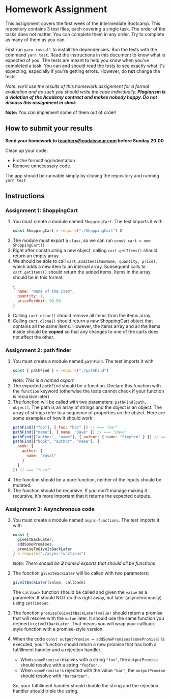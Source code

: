 # Homework Assignment

This assignment covers the first week of the Intermediate Bootcamp. This repository contains 3 test files, each covering a single task. The order of the tasks does not matter. You can complete them in any order. Try to complete as many of them as you can.

First run `yarn install` to install the dependencies.
Run the tests with the command `yarn test`. Read the instructions in this document to know what is expected of you. The tests are meant to help you know when you've completed a task. You can and should read the tests to see exactly what it's expecting, especially if you're getting errors. However, do **not** change the tests.

_Note: we'll use the results of this homework assignment for a formal evaluation and as such you should write the code individually. **Plagiarism is a violation of the Academy contract and makes nobody happy. Do not discuss this assignment in slack**_

**Note:** You _can_ implement some of them out of order!

## How to submit your results

**Send your homework to teachers@codaisseur.com before Sunday 20:00**

Clean up your code:

- Fix the formatting/indentation
- Remove unnecessary code.

The app should be runnable simply by cloning the repository and running `yarn test`

## Instructions

### Assignment 1: ShoppingCart

1.  You must create a module named `ShoppingCart`. The test imports it with
    ```js
    const ShoppingCart = require("./ShoppingCart") X
    ```
1.  The module must export a `class`, so we can run `const cart = new ShoppingCart()`
1.  Right after constructing a new object, calling `cart.getItems()` should return an empty array.
1.  We should be able to call `cart.addItem(itemName, quantity, price)`, which adds a new item to an internal array. Subsequent calls to `cart.getItems()` should return the added items. Items in the array should be in this format:
    ```js
    {
      name: "Name of the item",
      quantity: 1,
      pricePerUnit: 99.99
    }
    ```
1.  Calling `cart.clear()` should remove all items from the items array.
1.  Calling `cart.clone()` should return a _new_ ShoppingCart object that contains all the same items. However, the items array and all the items inside should be **copied** so that any changes to one of the carts does not affect the other.

### Assignment 2: path finder

1.  You must create a module named `pathFind`. The test imports it with
    ```js
    const { pathFind } = require("./pathFind")
    ```
    _Note: This is a named export_
1.  The exported `pathFind` should be a function. Declare this function with the `function` keyword (otherwise the tests cannot check if your function is recursive later)
1.  The function will be called with two parameters: `pathFind(path, object)`. The path is an array of strings and the object is an object. The array of strings refer to a sequence of properties on the object. Here are some examples of how it should work:
    ```js
    pathFind(["foo"], { foo: "bar" }) // === "bar"
    pathFind(["name"], { name: "Dave" }) // === "Dave"
    pathFind(["author", "name"], { author: { name: "Stephen" } }) // === "Stephen"
    pathFind(["book", "author", "name"], {
      book: {
        author: {
          name: "Yuval"
        }
      }
    }) // === "Yuval"
    ```
1.  The function should be a pure function, neither of the inputs should be mutated.
1.  The function should be recursive. If you don't manage making it recursive, it's more important that it returns the expected outputs.

### Assignment 3: Asynchronous code

1. You must create a module named `async-functions`. The test imports it with
    ```js
    const {
      giveItBackLater,
      addSomePromises,
      promiseToGiveItBackLater
    } = require("./async-functions")
    ```
    _Note: There should be **3** named exports that should all be functions_
1. The function `giveItBackLater` will be called with two parameters:
   ```js
   giveItBackLater(value, callback)
   ```
   The `callback` function should be called and given the `value` as a parameter. It should NOT do this right away, but later (asynchronously) using `setTimeout`.
1. The function `promiseToGiveItBackLater(value)` should return a promise that will resolve with the `value` later. It should use the same function you defined in `giveItBackLater`. That means you will wrap your callback-style function with a promise-style version.
1. When the code `const outputPromise = addSomePromises(somePromise)` is executed, your function should return a new promise that has both a fulfillment handler and a rejection handler.

     - When `somePromise` resolves with a string `"foo"`, the `outputPromise` should resolve with a string `"foofoo"`.
     - When `somePromise` is rejected with the value `"bar"`, the `outputPromise`  should resolve with `"barbarbar"`.

   So, your fulfillment handler should double the string and the rejection handler should triple the string.

